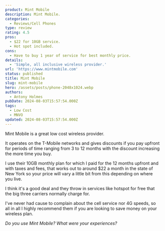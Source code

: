 ```yaml
---
product: Mint Mobile
description: Mint Mobile.
categories:
  - Reviews/Cell Phones
type: review
rating: 4.5
pros:
  - $22 for 10GB service.
  - Hot spot included.
cons:
  - Have to buy 1 year of service for best monthly price.
details:
  - 'Simple, all inclusive wireless provider.'
url: 'https://www.mintmobile.com'
status: published
title: Mint Mobile
slug: mint-mobile
hero: /assets/posts/phone-2048x1024.webp
authors:
  - Antony Holmes
pubDate: 2024-08-03T15:57:54.000Z
tags:
  - Low Cost
  - MNVO
updated: 2024-08-03T15:57:54.000Z
---
```


Mint Mobile is a great low cost wireless provider.

<!-- end -->

It operates on the T-Mobile networks and gives discounts if you pay upfront for periods of time ranging from 3 to 12 months with the discount increasing the more time you buy.

I use their 10GB monthly plan for which I paid for the 12 months upfront and with taxes and fees, that works out to around $22 a month in the state of New York so your price will vary a little bit from this depending on where you live.

I think it's a good deal and they throw in services like hotspot for free that the big three carriers normally charge for.

I've never had cause to complain about the cell service nor 4G speeds, so all in all I highly recommend them if you are looking to save money on your wireless plan.

*Do you use Mint Mobile? What were your experiences?*
